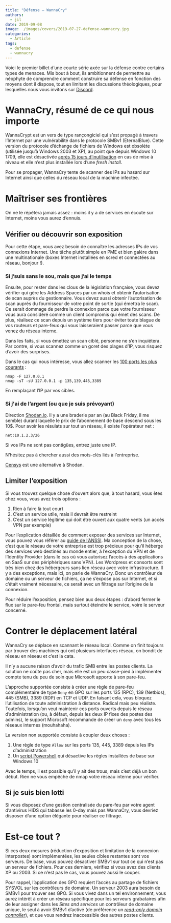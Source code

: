 ```yaml
---
title: "Défense — WannaCry"
authors:
  - jil
date: 2019-09-08
image:  /images/covers/2019-07-27-defense-wannacry.jpg
categories:
  - Article
tags:
  - defense
  - wannacry
---
```


Voici le premier billet d’une courte série axée sur la défense contre certains types de menaces. Mis bout à bout, ils ambitionnent de permettre au néophyte de comprendre comment construire sa défense en fonction des moyens dont il dispose, tout en limitant les discussions théologiques, pour lesquelles nous vous invitons sur [Discord][discord].

# WannaCry, résumé de ce qui nous importe

WannaCrypt est un vers de type rançongiciel qui s’est propagé à travers l’Internet par une vulnérabilité dans le protocole SMBv1 (EternalBlue). Cette version du protocole d’échange de fichiers de Windows est obsolète (utilisée jusqu’à Windows 2003 et XP), au point que depuis Windows 10 1709, elle est désactivée [après 15 jours d’inutilisation][smbv1-disable] en cas de mise à niveau et elle n’est plus installée lors d’une *fresh install*.

Pour se propager, WannaCry tente de scanner des IPs au hasard sur Internet ainsi que celles du réseau local de la machine infectée.

# Maîtriser ses frontières

On ne le répétera jamais assez : moins il y a de services en écoute sur Internet, moins vous aurez d’ennuis. 

## Vérifier ou découvrir son exposition

Pour cette étape, vous avez besoin de connaître les adresses IPs de vos connexions Internet. Une tâche plutôt simple en PME et bien galère dans une multinationale (boxes Internet installées en scred et connectées au réseau, bonjour !). 

### Si j’suis sans le sou, mais que j’ai le temps

Ensuite, pour rester dans les clous de la législation française, vous devez vérifier qui gère les Address Spaces par un whois et obtenir l’autorisation de scan auprès du gestionnaire. Vous devez aussi obtenir l’autorisation de scan auprès du fournisseur de votre point de sortie (qui émettra le scan). Ce serait dommage de perdre la connexion parce que votre fournisseur vous aura considéré comme un client compromis qui émet des scans. De plus, réalisez ce scan depuis un système tiers pour éviter toute blague de vos routeurs et pare-feux qui vous laisseraient passer parce que vous venez du réseau interne.

Dans les faits, si vous émettez un scan ciblé, personne ne s’en inquiétera. Par contre, si vous scannez comme un goret des plages d’IP, vous risquez d’avoir des surprises.

Dans le cas qui nous intéresse, vous allez scanner les [100 ports les plus courants][nmap-top100] :

	nmap -F 127.0.0.1
	nmap -sT -sU 127.0.0.1 -p 135,139,445,3389

En remplaçant l’IP par vos cibles. 

### Si j'ai de l’argent (ou que je suis prévoyant)

Direction [Shodan.io](https://www.shodan.io/search). Il y a une braderie par an (au Black Friday, il me semble) durant laquelle le prix de l’abonnement de base descend sous les 10$. Pour avoir les résulats sur tout un réseau, il existe l’opérateur net :

	net:10.1.2.3/26

Si vos IPs ne sont pas contigües, entrez juste une IP. 

N’hésitez pas à chercher aussi des mots-clés liés à l’entreprise.

[Censys][censys] est une alternative à Shodan.

## Limiter l’exposition

Si vous trouvez quelque chose d’ouvert alors que, à tout hasard, vous êtes chez vous, vous avez trois options :

1. Rien à faire là tout court
2. C’est un service utile, mais il devrait être restreint
3. C’est un service légitime qui doit être ouvert aux quatre vents (un accès VPN par exemple)

Pour l’explication détaillée de comment exposer des services sur Internet, vous pouvez vous référer au [guide de l’ANSSI][anssi-dmz]. Ma conception de la chose, c’est que le réseau de votre entreprise est trop précieux pour qu’il héberge des services web destinés au monde entier, à l’exception du VPN et de l’Identity Provider (dans le cas où vous autorisez l’accès à des applications en SaaS sur des périphériques sans VPN). Les Wordpress et consorts sont très bien chez des hébergeurs sans lien réseau avec votre infrastructure. Il y a des exceptions, mais ici, on parle de WannaCry. Donc un contrôleur de domaine ou un serveur de fichiers, ça ne s’expose pas sur Internet, et si c’était vraiment nécessaire, ce serait avec un filtrage sur l’origine de la connexion.

Pour réduire l’exposition, pensez bien aux deux étapes : d’abord fermer le flux sur le pare-feu frontal, mais surtout éteindre le service, voire le serveur concerné.

# Contrer le déplacement latéral

WannaCry se déplace en scannant le réseau local. Comme on finit toujours par trouver des machines qui ont plusieurs interfaces réseau, on bondit de réseau en réseau et c’est la cata.

Il n’y a aucune raison d’avoir du trafic SMB entre les postes clients. La solution ne coûte pas cher, mais elle est un peu casse-pied à implémenter compte tenu du peu de soin que Microsoft apporte à son pare-feu.

L’approche supportée consiste à créer une règle de pare-feu complémentaire de type `Deny` en GPO sur les ports 135 (RPC), 139 (Netbios), 445 (SMB), 3389 (RDP) en TCP et UDP. En faisant cela, vous bloquez l’utilisation de toute administration à distance. Radical mais peu réaliste. Toutefois, lorsqu’on veut maintenir ces ports ouverts depuis le réseau d’administration (ou, à défaut, depuis les deux IP fixes des postes des admins), le support Microsoft recommande de créer un `deny` avec tous les réseaux internes (mouhahaha).

La version non supportée consiste à coupler deux choses : 

1. Une règle de type `Allow` sur les ports 135, 445, 3389 depuis les IPs d’administration
2. Un [script Powershell][fix-fw] qui désactive les règles installées de base sur Windows 10

Avec le temps, il est possible qu’il y ait des trous, mais c’est déjà un bon début. Rien ne vous empêche de nmap votre réseau interne pour vérifier.

## Si je suis bien lotti

Si vous disposez d’une gestion centralisée du pare-feu par votre agent d’antivirus HIDS qui tabasse les 0-day mais pas WannaCry, vous devriez disposer d’une option élégante pour réaliser ce filtrage.

# Est-ce tout ?

Si ces deux mesures (réduction d’exposition et limitation de la connexion interpostes) sont implémentées, les seules cibles restantes sont vos serveurs. De base, vous pouvez désactiver SMBv1 sur tout ce qui n’est pas un serveur de fichiers. Pour ces derniers, vérifiez si vous avez des clients XP ou 2003. Si ce n’est pas le cas, vous pouvez aussi le couper.

Pour rappel, l’application des GPO requiert l’accès au partage de fichiers SYSVOL sur les contrôleurs de domaine. Un serveur 2003 aura besoin de SMBv1 pour trouver ses GPO. Si vous vivez dans un tel environnement, vous aurez intérêt à créer un réseau spécifique pour les serveurs grabataires afin de leur assigner dans les *Sites and services* un contrôleur de domaine unique, le seul à avoir SMBv1 d’activé (de préférence un [*read-only domain controller*][rodc]), et que vous rendrez inaccessible des autres postes clients.


[anssi-dmz]: https://www.ssi.gouv.fr/administration/guide/definition-dune-architecture-de-passerelle-dinterconnexion-securisee/
[censys]: https://censys.io
[discord]: http://discord.comptoirsecu.fr
[fix-fw]: https://gist.github.com/Jil/c2b6f957e01dcbe3f1f1f0e99cf8a1cc
[nmap-top100]: https://nmap.org/book/nmap-services.html
[rodc]:https://docs.microsoft.com/en-us/previous-versions/windows/it-pro/windows-server-2008-R2-and-2008/cc772234(v=ws.10)
[smbv1-disable]: https://support.microsoft.com/en-us/help/4034314/smbv1-is-not-installed-by-default-in-windows

